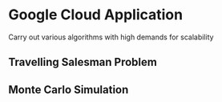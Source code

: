 # Google Cloud Application 
Carry out various algorithms with high demands for scalability
## Travelling Salesman Problem
## Monte Carlo Simulation
